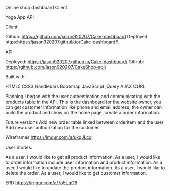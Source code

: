 Online shop dashboard Client


Yoga App API

Client:

Github: https://github.com/jason920207/Cake-dashboard
Deployed: https:https://jason920207.github.io/Cake-dashboard/\

API:

Deployed: https://jason920207.github.io/Cake-dashboard/
Github: https://github.com/jason920207/CakeShop-api\

Built with:

HTML5 CSS3 Handlebars Bootstrap JavaScript jQuery AJAX CURL

Planning I began with the user authentication and communicating with the products table in the API. This is the dashboard for the website owner, you can get customer information like phone and email address, the owner can build the product and show on the home page ,create a order information.

Future versions Add new order table linked between orderitem and the user Add new user authorization for the customer

Wireframes https://imgur.com/a/ukqJLcg

User Stories:

As a user, I would like to get all product information. As a user, I would like to order information include user information and product information. As a user, I would like to update the product information. As a user, I would like to delete the order. As a user, I would like to get customer information.

ERD https://imgur.com/a/7o5LqO6
